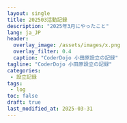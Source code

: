 ```yaml
---
layout: single
title: 202503活動記録
description: "2025年3月にやったこと"
lang: ja_JP
header:
  overlay_image: /assets/images/x.png
  overlay_filter: 0.4
  caption: "CoderDojo 小田原設立の記録"
tagline: "CoderDojo 小田原設立の記録"
categories: 
 - 設立記録
tags:
 - log
toc: false
draft: true
last_modified_at: 2025-03-31
---
```

